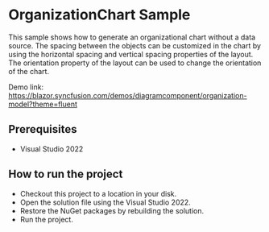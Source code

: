 # OrganizationChart Sample

This sample shows how to generate an organizational chart without a data source. The spacing between the objects can be customized in the chart by using the horizontal spacing and vertical spacing properties of the layout. The orientation property of the layout can be used to change the orientation of the chart.

Demo link:
https://blazor.syncfusion.com/demos/diagramcomponent/organization-model?theme=fluent

## Prerequisites

* Visual Studio 2022

## How to run the project

* Checkout this project to a location in your disk.
* Open the solution file using the Visual Studio 2022.
* Restore the NuGet packages by rebuilding the solution.
* Run the project.
